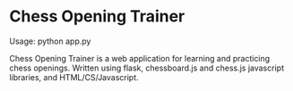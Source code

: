 # Chess Opening Trainer

Usage: python app.py

Chess Opening Trainer is a web application for learning and practicing chess openings. Written using flask, chessboard.js and chess.js javascript libraries, and HTML/CS/Javascript.
